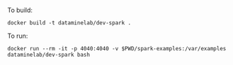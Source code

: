 To build:

```
docker build -t dataminelab/dev-spark .
```

To run:

```
docker run --rm -it -p 4040:4040 -v $PWD/spark-examples:/var/examples dataminelab/dev-spark bash
```

